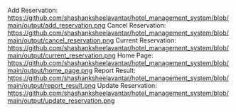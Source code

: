 Add Reservation: https://github.com/shashanksheelavantar/hotel_management_system/blob/main/output/add_reservation.png
Cancel Reservation: https://github.com/shashanksheelavantar/hotel_management_system/blob/main/output/cancel_reservation.png
Current Reservation: https://github.com/shashanksheelavantar/hotel_management_system/blob/main/output/current_reservation.png
Home Page: https://github.com/shashanksheelavantar/hotel_management_system/blob/main/output/home_page.png
Report Result: https://github.com/shashanksheelavantar/hotel_management_system/blob/main/output/report_result.png
Update Reservation: https://github.com/shashanksheelavantar/hotel_management_system/blob/main/output/update_reservation.png
